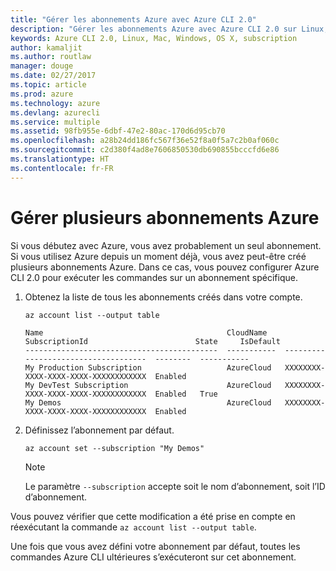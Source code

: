 ```yaml
---
title: "Gérer les abonnements Azure avec Azure CLI 2.0"
description: "Gérer les abonnements Azure avec Azure CLI 2.0 sur Linux, Mac ou Windows."
keywords: Azure CLI 2.0, Linux, Mac, Windows, OS X, subscription
author: kamaljit
ms.author: routlaw
manager: douge
ms.date: 02/27/2017
ms.topic: article
ms.prod: azure
ms.technology: azure
ms.devlang: azurecli
ms.service: multiple
ms.assetid: 98fb955e-6dbf-47e2-80ac-170d6d95cb70
ms.openlocfilehash: a28b24dd186fc567f36e52f8a0f5a7c2b0af060c
ms.sourcegitcommit: c2d380f4ad8e7606850530db690855bcccfd6e86
ms.translationtype: HT
ms.contentlocale: fr-FR
---
```

# <a name="manage-multiple-azure-subscriptions"></a>Gérer plusieurs abonnements Azure

Si vous débutez avec Azure, vous avez probablement un seul abonnement.
Si vous utilisez Azure depuis un moment déjà, vous avez peut-être créé plusieurs abonnements Azure.
Dans ce cas, vous pouvez configurer Azure CLI 2.0 pour exécuter les commandes sur un abonnement spécifique.

1. Obtenez la liste de tous les abonnements créés dans votre compte.

   ```azurecli
   az account list --output table
   ```

   ```Output
   Name                                         CloudName    SubscriptionId                        State     IsDefault
   -------------------------------------------  -----------  ------------------------------------  --------  -----------
   My Production Subscription                   AzureCloud   XXXXXXXX-XXXX-XXXX-XXXX-XXXXXXXXXXXX  Enabled
   My DevTest Subscription                      AzureCloud   XXXXXXXX-XXXX-XXXX-XXXX-XXXXXXXXXXXX  Enabled   True
   My Demos                                     AzureCloud   XXXXXXXX-XXXX-XXXX-XXXX-XXXXXXXXXXXX  Enabled
   ```

1. Définissez l’abonnement par défaut.
 
   ```azurecli
   az account set --subscription "My Demos"
   ```

   > [!NOTE]
   > Le paramètre `--subscription` accepte soit le nom d’abonnement, soit l’ID d’abonnement.

Vous pouvez vérifier que cette modification a été prise en compte en réexécutant la commande `az account list --output table`.

Une fois que vous avez défini votre abonnement par défaut, toutes les commandes Azure CLI ultérieures s’exécuteront sur cet abonnement.